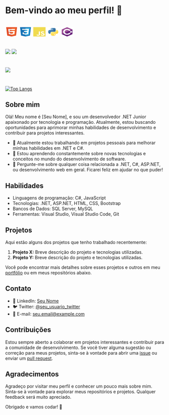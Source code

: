 <!--
**JoaoVitorAguiar/JoaoVitorAguiar** is a ✨ _special_ ✨ repository because its `README.md` (this file) appears on your GitHub profile.

Here are some ideas to get you started:

- 🔭 I’m currently working on ...
- 🌱 I’m currently learning ...
- 👯 I’m looking to collaborate on ...
- 🤔 I’m looking for help with ...
- 💬 Ask me about ...
- 📫 How to reach me: ...
- 😄 Pronouns: ...
- ⚡ Fun fact: ...
-->
# Bem-vindo ao meu perfil! 👋
<div style="display: inline_block"><br>
  <img align="center" alt="Joao-Ts" height="30" width="40" src="https://raw.githubusercontent.com/devicons/devicon/master/icons/html5/html5-original.svg">
  <img align="center" alt="Joao-CSS" height="30" width="40" src="https://raw.githubusercontent.com/devicons/devicon/master/icons/css3/css3-original.svg">
  <img align="center" alt="Joao-Js" height="30" width="40" src="https://raw.githubusercontent.com/devicons/devicon/master/icons/javascript/javascript-plain.svg">
  <img align="center" alt="Joao-Python" height="30" width="40" src="https://raw.githubusercontent.com/devicons/devicon/master/icons/python/python-original.svg">
  <img align="center" alt="Joao-Csharp" height="30" width="40" src="https://raw.githubusercontent.com/devicons/devicon/master/icons/csharp/csharp-original.svg">
</div>
  
  #
 
<div> 
  <a href = "mailto:contatorafaballerini@gmail.com"><img src="https://img.shields.io/badge/-Gmail-%23333?style=for-the-badge&logo=gmail&logoColor=white" target="_blank"></a>
  <a href="https://www.linkedin.com/in/rafaella-ballerini-45875016a" target="_blank"><img src="https://img.shields.io/badge/-LinkedIn-%230077B5?style=for-the-badge&logo=linkedin&logoColor=white" target="_blank"></a> 
</div>

  #

<picture>
  <source
    srcset="https://github-readme-stats.vercel.app/api?username=JoaoVitorAguiar&show_icons=true&theme=radical"
    media="(prefers-color-scheme: dark)"
  />
  <source
    srcset="https://github-readme-stats.vercel.app/api?username=JoaoVitorAguiar&show_icons=true"
    media="(prefers-color-scheme: light), (prefers-color-scheme: no-preference)"
  />
  <img src="https://github-readme-stats.vercel.app/api?username=JoaoVitorAguiar&show_icons=true" />
</picture>

 #

[![Top Langs](https://github-readme-stats.vercel.app/api/top-langs/?username=JoaoVitorAguiar&layout=donut&theme=radical)](https://github.com/JoaoVitorAguiar/github-readme-stats)

## Sobre mim

Olá! Meu nome é [Seu Nome], e sou um desenvolvedor .NET Junior apaixonado por tecnologia e programação. Atualmente, estou buscando oportunidades para aprimorar minhas habilidades de desenvolvimento e contribuir para projetos interessantes.

- 🔭 Atualmente estou trabalhando em projetos pessoais para melhorar minhas habilidades em .NET e C#.
- 🌱 Estou aprendendo constantemente sobre novas tecnologias e conceitos no mundo do desenvolvimento de software.
- 💬 Pergunte-me sobre qualquer coisa relacionada a .NET, C#, ASP.NET, ou desenvolvimento web em geral. Ficarei feliz em ajudar no que puder!

## Habilidades

- Linguagens de programação: C#, JavaScript
- Tecnologias: .NET, ASP.NET, HTML, CSS, Bootstrap
- Bancos de Dados: SQL Server, MySQL
- Ferramentas: Visual Studio, Visual Studio Code, Git

## Projetos

Aqui estão alguns dos projetos que tenho trabalhado recentemente:

1. **Projeto X:** Breve descrição do projeto e tecnologias utilizadas.
2. **Projeto Y:** Breve descrição do projeto e tecnologias utilizadas.

Você pode encontrar mais detalhes sobre esses projetos e outros em meu [portfólio](https://seu-site-de-portfolio.com) ou em meus repositórios abaixo.

## Contato

- 💼 LinkedIn: [Seu Nome](https://www.linkedin.com/in/seu-nome/)
- 🐦 Twitter: [@seu_usuario_twitter](https://twitter.com/seu_usuario_twitter)
- 📧 E-mail: seu.email@example.com

## Contribuições

Estou sempre aberto a colaborar em projetos interessantes e contribuir para a comunidade de desenvolvimento. Se você tiver alguma sugestão ou correção para meus projetos, sinta-se à vontade para abrir uma [issue](https://github.com/seu-usuario/repositorio/issues) ou enviar um [pull request](https://github.com/seu-usuario/repositorio/pulls).

## Agradecimentos

Agradeço por visitar meu perfil e conhecer um pouco mais sobre mim. Sinta-se à vontade para explorar meus repositórios e projetos. Qualquer feedback será muito apreciado.

Obrigado e vamos codar! 🚀
